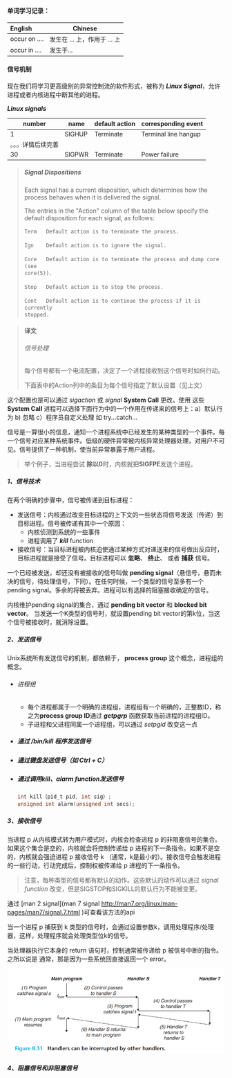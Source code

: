 #### 单词学习记录：

| English       | Chinese                      |
| :------------ | ---------------------------- |
| occur on .... | 发生在 ... 上，作用于 ... 上 |
| occur in .... | 发生于...                    |

#### 信号机制

现在我们将学习更高级别的异常控制流的软件形式，被称为 ***Linux    Signal***，允许进程或者内核进程中断其他的进程。

***Linux signals***

| number             | name   | default action | corresponding event  |
| ------------------ | ------ | -------------- | -------------------- |
| 1                  | SIGHUP | Terminate      | Terminal line hangup |
| 。。。详情后续完善 |        |                |                      |
| 30                 | SIGPWR | Terminate      | Power failure        |

[man 7 signal]: http://man7.org/linux/man-pages/man7/signal.7.html

> ##### Signal Dispositions
>
> Each signal has a current disposition, which determines how the process behaves when it is delivered the signal.
>
> The entries in the "Action" column of the table below specify the default disposition for each signal, as follows:
> ```shell
> Term   Default action is to terminate the process.
> 
> Ign    Default action is to ignore the signal.
> 
> Core   Default action is to terminate the process and dump core (see
> core(5)).
> 
> Stop   Default action is to stop the process.
> 
> Cont   Default action is to continue the process if it is currently
> stopped.
> ```

> #### 译文
>
> ###### 信号处理
>
> 每个信号都有一个电流配置，决定了一个进程接收到这个信号时如何行动。
>
> 下面表中的Action列中的条目为每个信号指定了默认设置（见上文）

这个配置也是可以通过 *sigaction* 或 *signal* **System Call**  更改。使用 这些**System Call** 进程可以选择下面行为中的一个作用在传递来的信号上：a）默认行为 b) 忽略 c）程序员自定义处理 如 try...catch...

信号是一算很小的信息，通知一个进程系统中已经发生的某种类型的一个事件。每一个信号对应某种系统事件。低级的硬件异常被内核异常处理器处理，对用户不可见。信号提供了一种机制，使当前异常暴露于用户进程。

> 举个例子，当进程尝试 **除以0**时，内核就把**SIGFPE**发送个进程。

##### 1、信号技术

在两个明确的步骤中，信号被传递到目标进程：

- 发送信号：内核通过改变目标进程的上下文的一些状态将信号发送（传递）到目标进程。信号被传递有其中一个原因：
  - 内核侦测到系统的一些事件
  - 进程调用了 ***kill*** function
- 接收信号：当目标进程被内核迫使通过某种方式对递送来的信号做出反应时，目标进程就是接受了信号。目标进程可以 **忽略**、 **终止**、 或者 **捕获** 信号。

一个已经被发送，却还没有被接收的信号叫做 **pending signal**（悬信号，悬而未决的信号，待处理信号，下同）。在任何时候，一个类型的信号至多有一个 pending signal。多余的将被丢弃。进程可以有选择的阻塞接收确定的信号。

内核维护pending signal的集合，通过 **pending bit vector** 和 **blocked bit vector**。 当发送一个K类型的信号时，就设置pending bit vector的第k位，当这个信号被接收时，就消除设置。

##### 2、发送信号

Unix系统所有发送信号的机制，都依赖于， **process group** 这个概念，进程组的概念。

- ###### 进程组

  - 每个进程都属于一个明确的进程组，进程组有一个明确的，正整数ID，称之为**process group ID**通过 ***getpgrp*** 函数获取当前进程的进程组ID。
  - 子进程和父进程同属一个进程组，可以通过 *setpgid* 改变这一点

- ##### 通过 **/bin/kill** 程序发送信号

- ##### 通过键盘发送信号（如 Ctrl + C）

- ##### 通过调用*kill、alarm function*发送信号

  ```c
  int kill（pid_t pid, int sig）;
  unsigned int alarm(unsigned int secs);
  ```



##### 3、接收信号

当进程 p 从内核模式转为用户模式时，内核会检查进程 p 的非阻塞信号的集合。如果这个集合是空的，内核就会将控制传递给 p 进程的下一条指令。如果不是空的，内核就会强迫进程 p 接收信号 k （通常，k是最小的）。接收信号会触发进程的一些行动，行动完成后，控制权被传递给 p 进程的下一条指令。

> 注意，每种类型的信号都有默认的动作。这些默认的动作可以通过 *signal function* 改变，但是SIGSTOP和SIGKILL的默认行为不能被变更。

通过 [man 2 signal](man 7 signal http://man7.org/linux/man-pages/man7/signal.7.html )可查看该方法的api

当一个进程 p 捕获到 k 类型的信号时，会通过设置参数k，调用处理程序/处理器，这样，处理程序就会处理类型位k的信号。

当处理器执行它本身的 return 语句时，控制通常被传递给 p 被信号中断的指令。之所以说是 通常，那是因为一些系统回直接返回一个 error。

![handlers can be interrupted by other handlers](pics/1.png)

##### 4、阻塞信号和非阻塞信号























